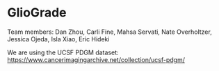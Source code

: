 # GlioGrade

Team members: Dan Zhou, Carli Fine, Mahsa Servati, Nate Overholtzer, Jessica Ojeda, Isla Xiao, Eric Hideki

We are using the UCSF PDGM dataset: https://www.cancerimagingarchive.net/collection/ucsf-pdgm/
